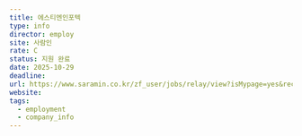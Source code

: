 ```yaml
---
title: 에스티엔인포텍
type: info
director: employ
site: 사람인
rate: C
status: 지원 완료
date: 2025-10-29
deadline:
url: https://www.saramin.co.kr/zf_user/jobs/relay/view?isMypage=yes&rec_idx=52159699&recommend_ids=eJxNj7ERA0EIA6txDghOKHYh7r8Lv2%2F8f4Q7MJK2wiOw6tNuL74rPDNsYHFJB8HFdWFsNDHMxzOif%2Bh%2F1BV%2Bowsy5rgi7TwbpYqDkFIziuq7yCU2nihvhxtPUXVizMiqwFAQaKeoL6XHaI9cOQSzuFd9ARYNP9s%3D&view_type=quick_complete&gz=1&t_ref_scnid=817&t_ref_content=SRI_050_APPLY-Q_AVA_RCT&t_ref=complete_layer&referNonce=88431aaa5726dca2f6b0&relayNonce=603d18715b13641f6cd7&immediately_apply_layer_open=n#seq=0
website:
tags:
  - employment
  - company_info
---
```







